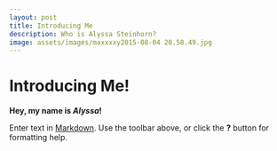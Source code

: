 ```yaml
---
layout: post
title: Introducing Me
description: Who is Alyssa Steinhorn? 
image: assets/images/maxxxxy2015-08-04 20.58.49.jpg
---
```


# Introducing Me! 

**Hey, my name is _Alyssa_!**



Enter text in [Markdown](http://daringfireball.net/projects/markdown/). Use the toolbar above, or click the **?** button for formatting help.

